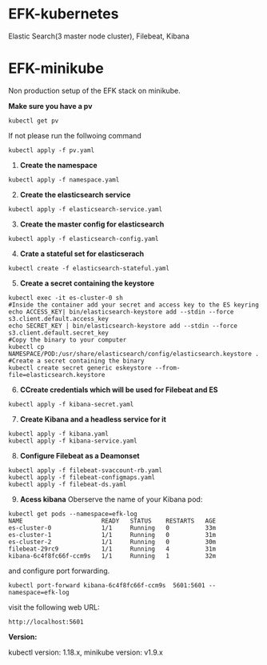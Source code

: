 # EFK-kubernetes
Elastic Search(3 master node cluster), Filebeat, Kibana



# EFK-minikube
Non production setup of the EFK stack on minikube.

**Make sure you have a pv**
```
kubectl get pv
```
If not please run the follwoing command
```
kubectl apply -f pv.yaml
```




1. **Create the namespace** 
```
kubectl apply -f namespace.yaml
```
2. **Create the elasticsearch service** 
```
kubectl apply -f elasticsearch-service.yaml 
```
3. **Create the master config for elasticsearch** 
```
kubectl apply -f elasticsearch-config.yaml
```
4. **Crate a stateful set for elasticserach** 
```
kubectl create -f elasticsearch-stateful.yaml
```
5. **Create a secret containing the keystore** 
```
kubectl exec -it es-cluster-0 sh
#Inside the container add your secret and access key to the ES keyring 
echo ACCESS_KEY| bin/elasticsearch-keystore add --stdin --force s3.client.default.access_key 
echo SECRET_KEY | bin/elasticsearch-keystore add --stdin --force s3.client.default.secret_key
#Copy the binary to your computer
kubectl cp NAMESPACE/POD:/usr/share/elasticsearch/config/elasticsearch.keystore .
#Create a secret containing the binary
kubectl create secret generic eskeystore --from-file=elasticsearch.keystore 
```
6. **CCreate credentials which will be used for Filebeat and ES** 
```
kubectl apply -f kibana-secret.yaml
```
7. **Create Kibana and a headless service for it** 
```
kubectl apply -f kibana.yaml 
kubectl apply -f kibana-service.yaml 
```
8. **Configure Filebeat as a Deamonset**
```
kubectl apply -f filebeat-svaccount-rb.yaml
kubectl apply -f filebeat-configmaps.yaml
kubectl apply -f filebeat-ds.yaml 
```
9. **Acess kibana**
Oberserve the name of your Kibana pod:

```
kubectl get pods --namespace=efk-log
NAME                      READY   STATUS    RESTARTS   AGE
es-cluster-0              1/1     Running   0          33m
es-cluster-1              1/1     Running   0          31m
es-cluster-2              1/1     Running   0          30m
filebeat-29rc9            1/1     Running   4          31m
kibana-6c4f8fc66f-ccm9s   1/1     Running   1          32m
```
and configure port forwarding.
```
kubectl port-forward kibana-6c4f8fc66f-ccm9s  5601:5601 --namespace=efk-log
```
visit the following web URL:
```
http://localhost:5601
```



**Version:** 

kubectl version: 1.18.x, minikube version: v1.9.x